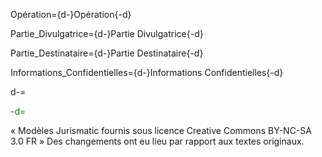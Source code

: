 Opération={d-}Opération{-d}

Partie_Divulgatrice={d-}Partie Divulgatrice{-d}

Partie_Destinataire={d-}Partie Destinataire{-d}

Informations_Confidentielles={d-}Informations Confidentielles{-d}

d-=<font color="green">

-d=</font>

« Modèles Jurismatic fournis sous licence Creative Commons BY-NC-SA 3.0 FR » Des changements ont eu lieu par rapport aux textes originaux.
